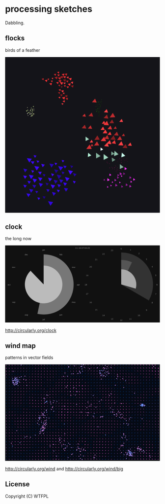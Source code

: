 # processing sketches

Dabbling.


## flocks

birds of a feather

![flocks screenshot](./screenshots/flocks_20181116.png)


## clock

the long now

![clock screenshot](./screenshots/clock_20150705.png)

http://circularly.org/clock


## wind map

patterns in vector fields

![wind map screenshot](./screenshots/wind_map_20130203.png)

http://circularly.org/wind and http://circularly.org/wind/big


## License

Copyright (C) WTFPL
